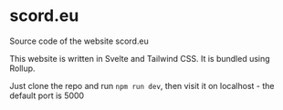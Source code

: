 # scord.eu
Source code of the website scord.eu

This website is written in Svelte and Tailwind CSS. It is bundled using Rollup.

Just clone the repo and run `npm run dev`, then visit it on localhost - the default port is 5000

